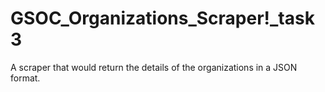 # GSOC_Organizations_Scraper!_task 3
 A scraper that would return the details of the organizations in a JSON format.
